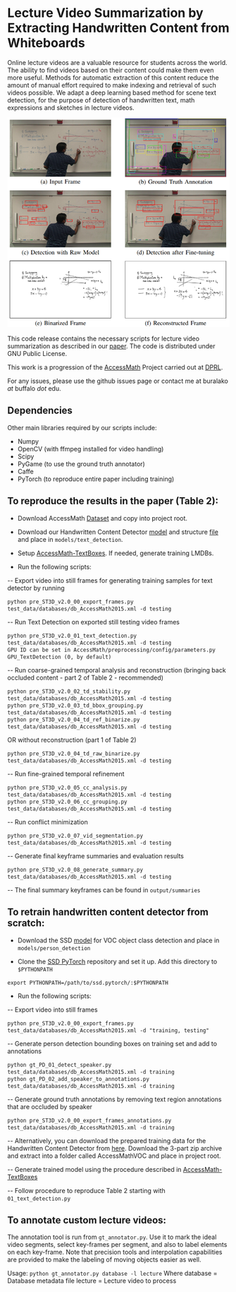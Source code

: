 # Lecture Video Summarization by Extracting Handwritten Content from Whiteboards

Online lecture videos are a valuable resource for students across the world. The ability to find videos based on their content could make them even more useful. Methods for automatic extraction of this content reduce the amount of manual effort required to make indexing and retrieval of such videos possible. We adapt a deep learning based method for scene text detection, for the purpose of detection of handwritten text, math expressions and sketches in lecture videos.

![Our methodology](Methodology.png)

This code release contains the necessary scripts for lecture video summarization as described in our [paper](https://buffalo.box.com/s/nhjjwpj1j4tlvwc762a65tsimmnyn7d2). The code is distributed under GNU Public License.

This work is a progression of the [AccessMath](https://www.cs.rit.edu/~dprl/Software.html#accessmath) Project carried out at [DPRL](https://www.cs.rit.edu/~dprl/Projects.html).

For any issues, please use the github issues page or contact me at buralako _at_ buffalo _dot_ edu.

## Dependencies

Other main libraries required by our scripts include:
  - Numpy
  - OpenCV (with ffmpeg installed for video handling)
  - Scipy
  - PyGame (to use the ground truth annotator)
  - Caffe
  - PyTorch (to reproduce entire paper including training)

## To reproduce the results in the paper (Table 2):

- Download AccessMath [Dataset](https://buffalo.box.com/s/usa30o2o0oojcslfrkxfyogvbqdedktj) and copy into project root.

- Download our Handwritten Content Detector [model](https://buffalo.box.com/s/elz4wj1favsa24apcjiz0co7ash5qry6) and structure [file](https://buffalo.box.com/s/cb0m7nr1dcmyt9610642yvzncf3ectqd) and place in `models/text_detection`.

- Setup [AccessMath-TextBoxes](https://github.com/bhargavaurala/accessmath-textboxes). If needed, generate training LMDBs.

- Run the following scripts:

-- Export video into still frames for generating training samples for text detector by running 
```
python pre_ST3D_v2.0_00_export_frames.py test_data/databases/db_AccessMath2015.xml -d testing
```
-- Run Text Detection on exported still testing video frames
```
python pre_ST3D_v2.0_01_text_detection.py test_data/databases/db_AccessMath2015.xml -d testing
GPU ID can be set in AccessMath/preprocessing/config/parameters.py GPU_TextDetection (0, by default)
```
-- Run coarse-grained temporal analysis and reconstruction (bringing back occluded content - part 2 of Table 2 - recommended)
```
python pre_ST3D_v2.0_02_td_stability.py test_data/databases/db_AccessMath2015.xml -d testing
python pre_ST3D_v2.0_03_td_bbox_grouping.py test_data/databases/db_AccessMath2015.xml -d testing
python pre_ST3D_v2.0_04_td_ref_binarize.py test_data/databases/db_AccessMath2015.xml -d testing
```
   OR without reconstruction (part 1 of Table 2)
```
python pre_ST3D_v2.0_04_td_raw_binarize.py test_data/databases/db_AccessMath2015.xml -d testing
```
-- Run fine-grained temporal refinement
```
python pre_ST3D_v2.0_05_cc_analysis.py test_data/databases/db_AccessMath2015.xml -d testing
python pre_ST3D_v2.0_06_cc_grouping.py test_data/databases/db_AccessMath2015.xml -d testing
```
-- Run conflict minimization
```
python pre_ST3D_v2.0_07_vid_segmentation.py test_data/databases/db_AccessMath2015.xml -d testing
```
-- Generate final keyframe summaries and evaluation results
```
python pre_ST3D_v2.0_08_generate_summary.py test_data/databases/db_AccessMath2015.xml -d testing
```
-- The final summary keyframes can be found in `output/summaries`

## To retrain handwritten content detector from scratch:

- Download the SSD [model](https://buffalo.box.com/s/3rklcvppkuw63jkp4538nbf6u6gj9zqm) for VOC object class detection and place in `models/person_detection`

- Clone the [SSD PyTorch](https://github.com/amdegroot/ssd.pytorch) repository and set it up. Add this directory to `$PYTHONPATH`
```
export PYTHONPATH=/path/to/ssd.pytorch/:$PYTHONPATH
```

- Run the following scripts:

-- Export video into still frames 
```
python pre_ST3D_v2.0_00_export_frames.py test_data/databases/db_AccessMath2015.xml -d "training, testing"
```
-- Generate person detection bounding boxes on training set and add to annotations
```
python gt_PD_01_detect_speaker.py test_data/databases/db_AccessMath2015.xml -d training
python gt_PD_02_add_speaker_to_annotations.py test_data/databases/db_AccessMath2015.xml -d training
```
-- Generate ground truth annotations by removing text region annotations that are occluded by speaker
```
python pre_ST3D_v2.0_00_export_frames_annotations.py test_data/databases/db_AccessMath2015.xml -d training
```
-- Alternatively, you can download the prepared training data for the Handwritten Content Detector from [here](https://buffalo.box.com/s/6gklgrotfd5drbxvdw2xtrt9i2ldmt01). Download the 3-part zip archive and extract into a folder called AccessMathVOC and place in project root.

-- Generate trained model using the procedure described in [AccessMath-TextBoxes](https://github.com/bhargavaurala/accessmath-textboxes/blob/master/README.md)

-- Follow procedure to reproduce Table 2 starting with `01_text_detection.py` 

## To annotate custom lecture videos:

The annotation tool is run from `gt_annotator.py`. Use it to mark the ideal video segments, select key-frames per segment, and also to label elements on each key-frame. Note that precision tools and interpolation capabilities are provided to make the labeling of moving objects easier as well. 

Usage: `python gt_annotator.py database -l lecture`
Where
        database        = Database metadata file
        lecture         = Lecture video to process

